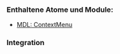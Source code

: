 ### Enthaltene Atome und Module:
* <a href="../context_menu/context_menu.html">MDL: ContextMenu</a>

### Integration


